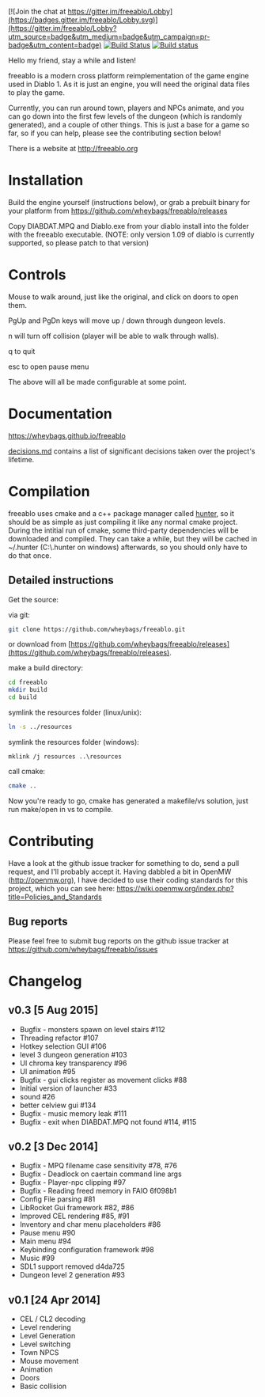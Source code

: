 [![Join the chat at https://gitter.im/freeablo/Lobby](https://badges.gitter.im/freeablo/Lobby.svg)](https://gitter.im/freeablo/Lobby?utm_source=badge&utm_medium=badge&utm_campaign=pr-badge&utm_content=badge) [![Build Status](https://travis-ci.org/wheybags/freeablo.svg?branch=master)](https://travis-ci.org/wheybags/freeablo) [![Build status](https://ci.appveyor.com/api/projects/status/g0jl334givrw5b0d/branch/master?svg=true)](https://ci.appveyor.com/project/wheybags/freeablo/branch/master)


Hello my friend, stay a while and listen!

freeablo is a modern cross platform reimplementation of the game engine used in Diablo 1.
As it is just an engine, you will need the original data files to play the game.

Currently, you can run around town, players and NPCs animate, and you can go down into the first few levels of the dungeon (which is randomly generated), and a couple of other things.
This is just a base for a game so far, so if you can help, please see the contributing section below!


There is a website at http://freeablo.org

# Installation

Build the engine yourself (instructions below), or grab a prebuilt binary for your platform from https://github.com/wheybags/freeablo/releases

Copy DIABDAT.MPQ and Diablo.exe from your diablo install into the folder with the freeablo executable. (NOTE: only version 1.09 of diablo is currently supported, so please patch to that version)

# Controls

Mouse to walk around, just like the original, and click on doors to open them.

PgUp and PgDn keys will move up / down through dungeon levels.

n will turn off collision (player will be able to walk through walls).

q to quit

esc to open pause menu

The above will all be made configurable at some point.

# Documentation

https://wheybags.github.io/freeablo

[decisions.md](decisions.md) contains a list of significant decisions taken over the project's lifetime.

# Compilation

freeablo uses cmake and a c++ package manager called [hunter](https://github.com/ruslo/hunter), so it should be as simple as just compiling it like any normal cmake project.
During the intitial run of cmake, some third-party dependencies will be downloaded and compiled. They can take a while, but they will be cached in ~/.hunter (C:\\.hunter on windows) afterwards,
so you should only have to do that once.

## Detailed instructions

Get the source:

via git:

```bash
git clone https://github.com/wheybags/freeablo.git
```

or download from [https://github.com/wheybags/freeablo/releases](https://github.com/wheybags/freeablo/releases).

make a build directory:

```bash
cd freeablo
mkdir build
cd build
```

symlink the resources folder (linux/unix):
```bash
ln -s ../resources
```
symlink the resources folder (windows):
```
mklink /j resources ..\resources
```

call cmake:
```bash
cmake ..
```

Now you're ready to go, cmake has generated a makefile/vs solution, just run make/open in vs to compile.

# Contributing

Have a look at the github issue tracker for something to do, send a pull request, and I'll probably accept it.
Having dabbled a bit in OpenMW (http://openmw.org), I have decided to use their coding standards for this project, which you can see here: https://wiki.openmw.org/index.php?title=Policies_and_Standards

## Bug reports

Please feel free to submit bug reports on the github issue tracker at https://github.com/wheybags/freeablo/issues


# Changelog

## v0.3 [5 Aug 2015]

- Bugfix - monsters spawn on level stairs #112
- Threading refactor #107
- Hotkey selection GUI #106
- level 3 dungeon generation #103
- UI chroma key transparency #96
- UI animation #95
- Bugfix - gui clicks register as movement clicks #88
- Initial version of launcher #33
- sound #26
- better celview gui #134
- Bugfix - music memory leak #111
- Bugfix - exit when DIABDAT.MPQ not found #114, #115

## v0.2 [3 Dec 2014]

- Bugfix - MPQ filename case sensitivity #78, #76
- Bugfix - Deadlock on caertain command line args
- Bugfix - Player-npc clipping #97
- Bugfix - Reading freed memory in FAIO 6f098b1
- Config File parsing #81
- LibRocket Gui framework #82, #86
- Improved CEL rendering #85, #91
- Inventory and char menu placeholders #86
- Pause menu #90
- Main menu #94
- Keybinding configuration framework #98
- Music #99
- SDL1 support removed d4da725
- Dungeon level 2 generation #93

## v0.1 [24 Apr 2014]

- CEL / CL2 decoding
- Level rendering
- Level Generation
- Level switching
- Town NPCS
- Mouse movement
- Animation
- Doors
- Basic collision
